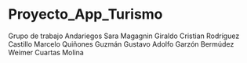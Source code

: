 # Proyecto_App_Turismo

Grupo de trabajo Andariegos
Sara Magagnin Giraldo 
Cristian Rodríguez Castillo
Marcelo Quiñones Guzmán
Gustavo Adolfo Garzón Bermúdez
Weimer Cuartas Molina
